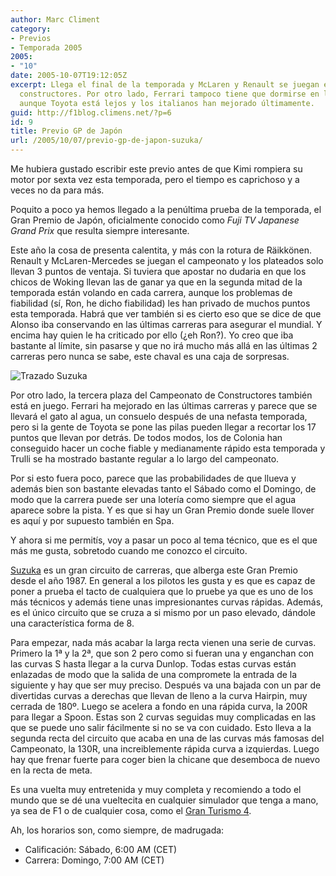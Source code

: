 ```yaml
---
author: Marc Climent
category:
- Previos
- Temporada 2005
2005:
- "10"
date: 2005-10-07T19:12:05Z
excerpt: Llega el final de la temporada y McLaren y Renault se juegan el mundial de
  constructores. Por otro lado, Ferrari tampoco tiene que dormirse en los laureles,
  aunque Toyota está lejos y los italianos han mejorado últimamente.
guid: http://f1blog.climens.net/?p=6
id: 9
title: Previo GP de Japón
url: /2005/10/07/previo-gp-de-japon-suzuka/
---
```


Me hubiera gustado escribir este previo antes de que Kimi rompiera su motor por sexta vez esta temporada, pero el tiempo es caprichoso y a veces no da para más.
  
Poquito a poco ya hemos llegado a la penúltima prueba de la temporada, el Gran Premio de Japón, oficialmente conocido como _Fuji TV Japanese Grand Prix_ que resulta siempre interesante.

Este año la cosa de presenta calentita, y más con la rotura de Räikkönen. Renault y McLaren-Mercedes se juegan el campeonato y los plateados solo llevan 3 puntos de ventaja. Si tuviera que apostar no dudaria en que los chicos de Woking llevan las de ganar ya que en la segunda mitad de la temporada están volando en cada carrera, aunque los problemas de fiabilidad (sí, Ron, he dicho fiabilidad) les han privado de muchos puntos esta temporada. Habrá que ver también si es cierto eso que se dice de que Alonso iba conservando en las últimas carreras para asegurar el mundial. Y encima hay quien le ha criticado por ello (¿eh Ron?). Yo creo que iba bastante al límite, sin pasarse y que no irá mucho más allá en las últimas 2 carreras pero nunca se sabe, este chaval es una caja de sorpresas.

<img alt="Trazado Suzuka" src="//upload.wikimedia.org/wikipedia/commons/7/79/Circuit_Suzuka.png" />
  
Por otro lado, la tercera plaza del Campeonato de Constructores también está en juego. Ferrari ha mejorado en las últimas carreras y parece que se llevará el gato al agua, un consuelo después de una nefasta temporada, pero si la gente de Toyota se pone las pilas pueden llegar a recortar los 17 puntos que llevan por detrás. De todos modos, los de Colonia han conseguido hacer un coche fiable y medianamente rápido esta temporada y Trulli se ha mostrado bastante regular a lo largo del campeonato.

Por si esto fuera poco, parece que las probabilidades de que llueva y además bien son bastante elevadas tanto el Sábado como el Domingo, de modo que la carrera puede ser una lotería como siempre que el agua aparece sobre la pista. Y es que si hay un Gran Premio donde suele llover es aquí y por supuesto también en Spa.

Y ahora si me permitís, voy a pasar un poco al tema técnico, que es el que más me gusta, sobretodo cuando me conozco el circuito.
  
[Suzuka](http://www.suzukacircuit.com/) es un gran circuito de carreras, que alberga este Gran Premio desde el año 1987. En general a los pilotos les gusta y es que es capaz de poner a prueba el tacto de cualquiera que lo pruebe ya que es uno de los más técnicos y además tiene unas impresionantes curvas rápidas. Además, es el único circuito que se cruza a si mismo por un paso elevado, dándole una característica forma de 8.
  
Para empezar, nada más acabar la larga recta vienen una serie de curvas. Primero la 1ª y la 2ª, que son 2 pero como si fueran una y enganchan con las curvas S hasta llegar a la curva Dunlop. Todas estas curvas están enlazadas de modo que la salida de una compromete la entrada de la siguiente y hay que ser muy preciso. Después va una bajada con un par de divertidas curvas a derechas que llevan de lleno a la curva Hairpin, muy cerrada de 180º. Luego se acelera a fondo en una rápida curva, la 200R para llegar a Spoon. Estas son 2 curvas seguidas muy complicadas en las que se puede uno salir fácilmente si no se va con cuidado. Esto lleva a la segunda recta del circuito que acaba en una de las curvas más famosas del Campeonato, la 130R, una increiblemente rápida curva a izquierdas. Luego hay que frenar fuerte para coger bien la chicane que desemboca de nuevo en la recta de meta.
  
Es una vuelta muy entretenida y muy completa y recomiendo a todo el mundo que se dé una vueltecita en cualquier simulador que tenga a mano, ya sea de F1 o de cualquier cosa, como el [Gran Turismo 4](http://us.gran-turismo.com/es/products/gt4/).

Ah, los horarios son, como siempre, de madrugada:

  * Calificación: Sábado, 6:00 AM (CET)
  * Carrera: Domingo, 7:00 AM (CET)